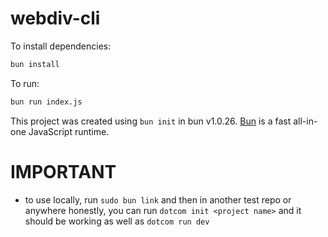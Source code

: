 # webdiv-cli

To install dependencies:

```bash
bun install
```

To run:

```bash
bun run index.js
```

This project was created using `bun init` in bun v1.0.26. [Bun](https://bun.sh) is a fast all-in-one JavaScript runtime.

# IMPORTANT

- to use locally, run `sudo bun link` and then in another test repo or anywhere honestly, you can run `dotcom init <project name>` and it should be working as well as `dotcom run dev`
